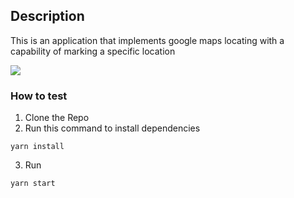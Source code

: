 ## Description

This is an application that implements google maps locating with a capability of marking a specific location

<img src="https://res.cloudinary.com/dw675k0f5/image/upload/v1571866161/storo/Screenshot_from_2019-10-24_00-28-25.png">

### How to test

1. Clone the Repo
2. Run this command to install dependencies
```
yarn install
```
3. Run
```
yarn start
```
